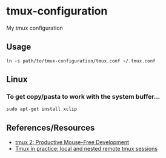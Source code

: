 # tmux-configuration
My tmux configuration

## Usage
```
ln -s path/to/tmux-configuration/tmux.conf ~/.tmux.conf
```

## Linux
### To get copy/pasta to work with the system buffer...
```
sudo apt-get install xclip
```

## References/Resources
* [tmux 2: Productive Mouse-Free Development](https://pragprog.com/book/bhtmux2/tmux-2)
* [Tmux in practice: local and nested remote tmux sessions](https://www.freecodecamp.org/news/tmux-in-practice-local-and-nested-remote-tmux-sessions-4f7ba5db8795/)

